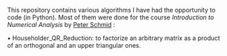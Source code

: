 This repository contains various algorithms I have had the opportunity to code (in Python). Most of them were done for the course *Introduction to Numerical Analysis* by [Peter Schmid](https://www.imperial.ac.uk/people/peter.schmid) :

• Householder_QR_Reduction: to factorize an arbitrary matrix as a product of an orthogonal and an upper triangular ones.
